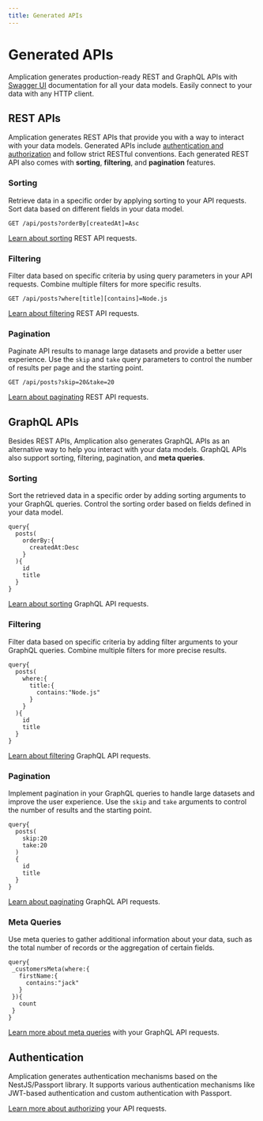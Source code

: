 ```yaml
---
title: Generated APIs
---
```


# Generated APIs

Amplication generates production-ready REST and GraphQL APIs with [Swagger UI](https://swagger.io/tools/swagger-ui/) documentation for all your data models. Easily connect to your data with any HTTP client.

## REST APIs

Amplication generates REST APIs that provide you with a way to interact with your data models. Generated APIs include [authentication and authorization](#authentication) and follow strict RESTful conventions. Each generated REST API also comes with **sorting**, **filtering**, and **pagination** features.

### Sorting

Retrieve data in a specific order by applying sorting to your API requests. Sort data based on different fields in your data model.

```
GET /api/posts?orderBy[createdAt]=Asc
```

[Learn about sorting](/api/generated-api-sorting/#rest-api) REST API requests.

### Filtering

Filter data based on specific criteria by using query parameters in your API requests. Combine multiple filters for more specific results.

```
GET /api/posts?where[title][contains]=Node.js
```

[Learn about filtering](/api/generated-api-filtering/#rest-api) REST API requests.

### Pagination

Paginate API results to manage large datasets and provide a better user experience. Use the `skip` and `take` query parameters to control the number of results per page and the starting point.

```
GET /api/posts?skip=20&take=20
```

[Learn about paginating](/api/generated-api-pagination/#rest-api) REST API requests.

## GraphQL APIs

Besides REST APIs, Amplication also generates GraphQL APIs as an alternative way to help you interact with your data models. GraphQL APIs also support sorting, filtering, pagination, and **meta queries**.

### Sorting

Sort the retrieved data in a specific order by adding sorting arguments to your GraphQL queries. Control the sorting order based on fields defined in your data model.

```
query{
  posts(
    orderBy:{
      createdAt:Desc
    }
  ){
    id
    title
  }
}
```

[Learn about sorting](/api/generated-api-sorting/#graphql) GraphQL API requests.

### Filtering

Filter data based on specific criteria by adding filter arguments to your GraphQL queries. Combine multiple filters for more precise results.

```
query{
  posts(
    where:{
      title:{
        contains:"Node.js"
      }
    }
  ){
    id
    title
  }
}
```

[Learn about filtering](/api/generated-api-filtering/#graphql) GraphQL API requests.

### Pagination

Implement pagination in your GraphQL queries to handle large datasets and improve the user experience. Use the `skip` and `take` arguments to control the number of results and the starting point.

```
query{
  posts(
    skip:20
    take:20
  )
  {
    id
    title
  }
}
```

[Learn about paginating](/api/generated-api-pagination/#graphql) GraphQL API requests.

### Meta Queries

Use meta queries to gather additional information about your data, such as the total number of records or the aggregation of certain fields.

```
query{
 _customersMeta(where:{
   firstName:{
     contains:"jack"
   }
 }){
   count
 }
}
```

[Learn more about meta queries](/api/meta-query-graphql/) with your GraphQL API requests.

## Authentication

Amplication generates authentication mechanisms based on the NestJS/Passport library. It supports various authentication mechanisms like JWT-based authentication and custom authentication with Passport.

[Learn more about authorizing](/authentication/) your API requests.
